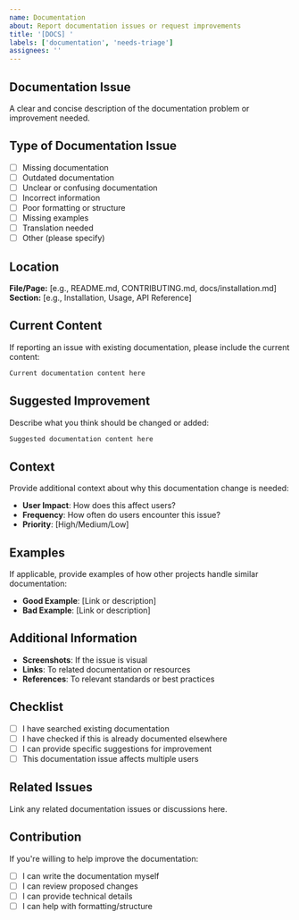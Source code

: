 ```yaml
---
name: Documentation
about: Report documentation issues or request improvements
title: '[DOCS] '
labels: ['documentation', 'needs-triage']
assignees: ''
---
```


## Documentation Issue

A clear and concise description of the documentation problem or improvement needed.

## Type of Documentation Issue

- [ ] Missing documentation
- [ ] Outdated documentation
- [ ] Unclear or confusing documentation
- [ ] Incorrect information
- [ ] Poor formatting or structure
- [ ] Missing examples
- [ ] Translation needed
- [ ] Other (please specify)

## Location

**File/Page:** [e.g., README.md, CONTRIBUTING.md, docs/installation.md]
**Section:** [e.g., Installation, Usage, API Reference]

## Current Content

If reporting an issue with existing documentation, please include the current content:

```markdown
Current documentation content here
```

## Suggested Improvement

Describe what you think should be changed or added:

```markdown
Suggested documentation content here
```

## Context

Provide additional context about why this documentation change is needed:

- **User Impact**: How does this affect users?
- **Frequency**: How often do users encounter this issue?
- **Priority**: [High/Medium/Low]

## Examples

If applicable, provide examples of how other projects handle similar documentation:

- **Good Example**: [Link or description]
- **Bad Example**: [Link or description]

## Additional Information

- **Screenshots**: If the issue is visual
- **Links**: To related documentation or resources
- **References**: To relevant standards or best practices

## Checklist

- [ ] I have searched existing documentation
- [ ] I have checked if this is already documented elsewhere
- [ ] I can provide specific suggestions for improvement
- [ ] This documentation issue affects multiple users

## Related Issues

Link any related documentation issues or discussions here.

## Contribution

If you're willing to help improve the documentation:

- [ ] I can write the documentation myself
- [ ] I can review proposed changes
- [ ] I can provide technical details
- [ ] I can help with formatting/structure